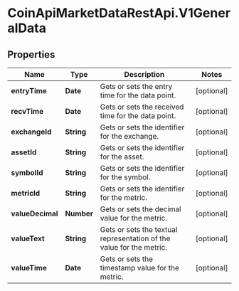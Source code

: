 # CoinApiMarketDataRestApi.V1GeneralData

## Properties

Name | Type | Description | Notes
------------ | ------------- | ------------- | -------------
**entryTime** | **Date** | Gets or sets the entry time for the data point. | [optional] 
**recvTime** | **Date** | Gets or sets the received time for the data point. | [optional] 
**exchangeId** | **String** | Gets or sets the identifier for the exchange. | [optional] 
**assetId** | **String** | Gets or sets the identifier for the asset. | [optional] 
**symbolId** | **String** | Gets or sets the identifier for the symbol. | [optional] 
**metricId** | **String** | Gets or sets the identifier for the metric. | [optional] 
**valueDecimal** | **Number** | Gets or sets the decimal value for the metric. | [optional] 
**valueText** | **String** | Gets or sets the textual representation of the value for the metric. | [optional] 
**valueTime** | **Date** | Gets or sets the timestamp value for the metric. | [optional] 


